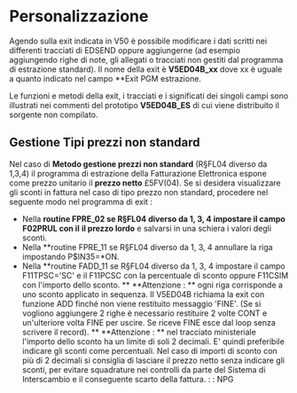 # Personalizzazione

Agendo sulla exit indicata in V50 è possibile modificare i dati scritti nei differenti tracciati di EDSEND oppure aggiungerne (ad esempio aggiungendo righe di note, gli allegati o tracciati non gestiti dal programma di estrazione standard).
Il nome della exit è **V5ED04B_xx** dove xx è uguale a quanto indicato nel campo **Exit PGM estrazione.

Le funzioni e metodi della exit, i tracciati e i significati dei singoli campi sono illustrati nei commenti del prototipo **V5ED04B_ES** di cui viene distribuito il sorgente non compilato.

## Gestione Tipi prezzi non standard
Nel caso di **Metodo gestione prezzi non standard** (R§FL04 diverso da 1,3,4) il programma di estrazione della Fatturazione Elettronica espone come prezzo unitario il **prezzo netto** £5FV(04).
Se si desidera visualizzare gli sconti in fattura nel caso di tipo prezzo non standard, procedere nel seguente modo nel programma di exit : 
* Nella **routine FPRE_02 se R§FL04 diverso da 1, 3, 4 impostare il campo F02PRUL con il** **il prezzo lordo** e salvarsi in una schiera i valori degli sconti.
* Nella **routine FPRE_11 se R§FL04 diverso da 1, 3, 4 annullare la riga impostando P$IN35=*ON.
* Nella **routine FADD_11 se R§FL04 diverso da 1, 3, 4 impostare il campo F11TPSC='SC' e il  F11PCSC con la percentuale di sconto oppure F11CSIM con l'importo dello sconto.
** **Attenzione : ** ogni riga corrisponde a uno sconto applicato in sequenza. Il V5ED04B richiama la exit con funzione ADD finché non viene restituito messaggio 'FINE'. (Se si vogliono aggiungere 2 righe è necessario restituire 2 volte CONT e un'ulteriore volta FINE per uscire. Se riceve FINE esce dal loop senza scrivere il record).
** **Attenzione : ** nel tracciato ministeriale l'importo dello sconto ha un limite di soli 2 decimali. E' quindi preferibile indicare gli sconti come percentuali. Nel caso di importi di sconto con più di 2 decimali si consiglia di lasciare il prezzo netto senza indicare gli sconti, per evitare squadrature nei controlli da parte del Sistema di Interscambio e il conseguente scarto della fattura.
 :  : NPG
